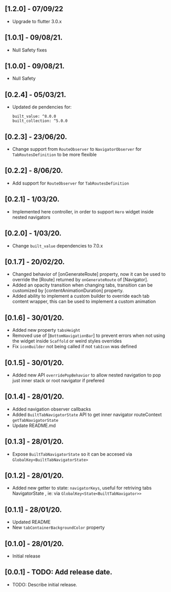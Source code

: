 ## [1.2.0] - 07/09/22
* Upgrade to flutter 3.0.x

## [1.0.1] - 09/08/21.
* Null Safety fixes

## [1.0.0] - 09/08/21.
* Null Safety

## [0.2.4] - 05/03/21.
* Updated de pendencies for:
    ```
    built_value: ^8.0.0
    built_collection: ^5.0.0
    ```

## [0.2.3] - 23/06/20.
* Change support from `RouteObserver` to `NavigatorObserver` for `TabRoutesDefinition` to be more flexible

## [0.2.2] - 8/06/20.
* Add support for `RouteObserver` for `TabRoutesDefinition`

## [0.2.1] - 1/03/20.
* Implemented here controller, in order to support `Hero` widget inside nested navigators

## [0.2.0] - 1/03/20.

* Change `built_value` dependencies to 7.0.x

## [0.1.7] - 20/02/20.

* Changed behavior of [onGenerateRoute] property, now it can be used to override the [Route] returned by `onGenerateRoute` of [Navigator].
* Added an opacity transition when changing tabs, transition can be customized by [contentAnimationDuration] property.
* Added ability to implement a custom builder to override each tab content wrapper, this can be used to implement a custom animation

## [0.1.6] - 30/01/20.

* Added new property ```tabsHeight```
* Removed use of [`BottomNavigationBar`] to prevent errors when not using the widget inside `Scaffold` or weird styles overrides
* Fix `iconBuilder` not being called if not `tabIcon` was defined

## [0.1.5] - 30/01/20.

* Added new API ```overridePopBehavior``` to allow nested navigation to pop just inner stack or root navigator if prefered

## [0.1.4] - 28/01/20.

* Added navigation observer callbacks
* Added ```BuiltTabNavigatorState``` API to get inner navigator routeContext ```getTabNavigatorState```
* Update README.md

## [0.1.3] - 28/01/20.

* Expose ```BuiltTabNavigatorState``` so it can be accesed via ```GlobalKey<BuiltTabNavigatorState>```

## [0.1.2] - 28/01/20.

* Added new getter to state: `navigatorKeys`, useful for retriving tabs NavigatorState , ie: via ```GlobalKey<State<BuiltTabNavigator>>```
## [0.1.1] - 28/01/20.

* Updated README
* New ```tabContainerBackgroundColor``` property

## [0.1.0] - 28/01/20.

* Initial release

## [0.0.1] - TODO: Add release date.

* TODO: Describe initial release.
